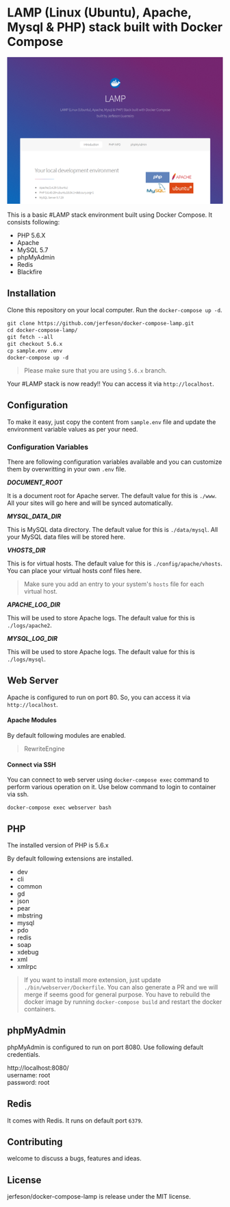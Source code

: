 # LAMP (Linux (Ubuntu), Apache, Mysql & PHP) stack built with Docker Compose

![Landing Page](screenshot.png)

This is a basic #LAMP stack environment built using Docker Compose. It consists following:

- PHP 5.6.X
- Apache 
- MySQL 5.7
- phpMyAdmin
- Redis
- Blackfire

## Installation
Clone this repository on your local computer. Run the `docker-compose up -d`.

```shell
git clone https://github.com/jerfeson/docker-compose-lamp.git
cd docker-compose-lamp/
git fetch --all
git checkout 5.6.x
cp sample.env .env
docker-compose up -d
```
> Please make sure that you are using `5.6.x` branch.

Your #LAMP stack is now ready!! You can access it via `http://localhost`.

## Configuration

To make it easy, just copy the content from `sample.env` file and update the environment variable values as per your need.

### Configuration Variables

There are following configuration variables available and you can customize them by overwritting in your own `.env` file.

_**DOCUMENT_ROOT**_

It is a document root for Apache server. The default value for this is `./www`. All your sites will go here and will be synced automatically.

_**MYSQL_DATA_DIR**_

This is MySQL data directory. The default value for this is `./data/mysql`. All your MySQL data files will be stored here.

_**VHOSTS_DIR**_

This is for virtual hosts. The default value for this is `./config/apache/vhosts`. You can place your virtual hosts conf files here.

> Make sure you add an entry to your system's `hosts` file for each virtual host.

_**APACHE_LOG_DIR**_

This will be used to store Apache logs. The default value for this is `./logs/apache2`.

_**MYSQL_LOG_DIR**_

This will be used to store Apache logs. The default value for this is `./logs/mysql`.

## Web Server

Apache is configured to run on port 80. So, you can access it via `http://localhost`.

#### Apache Modules

By default following modules are enabled.

> RewriteEngine

#### Connect via SSH

You can connect to web server using `docker-compose exec` command to perform various operation on it. Use below command to login to container via ssh.

```shell
docker-compose exec webserver bash
```
## PHP

The installed version of PHP is 5.6.x

By default following extensions are installed.

- dev
- cli
- common
- gd
- json
- pear
- mbstring
- mysql
- pdo
- redis
- soap
- xdebug
- xml
- xmlrpc

> If you want to install more extension, just update `./bin/webserver/Dockerfile`. You can also generate a PR and we will merge if seems good for general purpose.
> You have to rebuild the docker image by running `docker-compose build` and restart the docker containers.

## phpMyAdmin

phpMyAdmin is configured to run on port 8080. Use following default credentials.

http://localhost:8080/  
username: root  
password: root

## Redis

It comes with Redis. It runs on default port `6379`.

## Contributing

welcome to discuss a bugs, features and ideas.

## License

jerfeson/docker-compose-lamp is release under the MIT license.